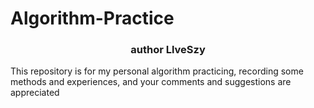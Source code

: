 # Algorithm-Practice
### <center>author LlveSzy</center>
  This repository is for my personal algorithm practicing, 
  recording some methods and experiences, and your comments and suggestions are appreciated 
